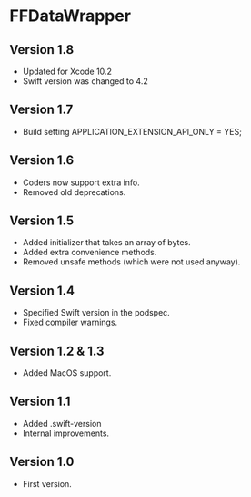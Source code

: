 # FFDataWrapper

## Version 1.8
- Updated for Xcode 10.2
- Swift version was changed to 4.2

## Version 1.7
- Build setting APPLICATION_EXTENSION_API_ONLY = YES;

## Version 1.6
- Coders now support extra info.
- Removed old deprecations.

## Version 1.5
- Added initializer that takes an array of bytes.
- Added extra convenience methods.
- Removed unsafe methods (which were not used anyway).

## Version 1.4
- Specified Swift version in the podspec.
- Fixed compiler warnings.

## Version 1.2 & 1.3
- Added MacOS support.

## Version 1.1
- Added .swift-version
- Internal improvements.

## Version 1.0
- First version.



